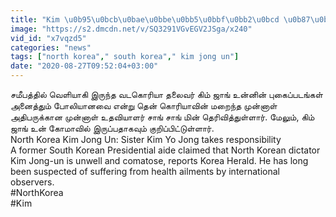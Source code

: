 ```yaml
---
title: "Kim \u0b95\u0bcb\u0bae\u0bbe\u0bb5\u0bbf\u0bb2\u0bcd \u0b87\u0bb0\u0bc1\u0b95\u0bcd\u0b95\u0bbf\u0bb1\u0bbe\u0bb0\u0bcd..\u0b85\u0ba4\u0ba9\u0bbe\u0bb2\u0bcd \u0ba4\u0bbe\u0ba9\u0bcd...!-Korean Herald \u0b95\u0bc2\u0bb1\u0bc1\u0b95\u0bbf\u0bb1\u0ba4\u0bc1 Oneindia Tamil"
image: "https://s2.dmcdn.net/v/SQ3291VGvEGV2JSga/x240"
vid_id: "x7vqzd5"
categories: "news"
tags: ["north korea"," south korea"," kim jong un"]
date: "2020-08-27T09:52:04+03:00"
---
```

சமீபத்தில் வெளியாகி இருந்த வடகொரியா தலைவர் கிம் ஜாங் உன்னின் புகைப்படங்கள் அனைத்தும் போலியானவை என்று தென் கொரியாவின் மறைந்த முன்னாள் அதிபருக்கான முன்னாள் உதவியாளர் சாங் சாங் மின் தெரிவித்துள்ளார். மேலும், கிம் ஜாங் உன் கோமாவில் இருப்பதாகவும் குறிப்பிட்டுள்ளார்.  <br>North Korea Kim Jong Un: Sister Kim Yo Jong takes responsibility  <br>A former South Korean Presidential aide claimed that North Korean dictator Kim Jong-un is unwell and comatose, reports Korea Herald. He has long been suspected of suffering from health ailments by international observers.  <br>#NorthKorea  <br>#Kim
